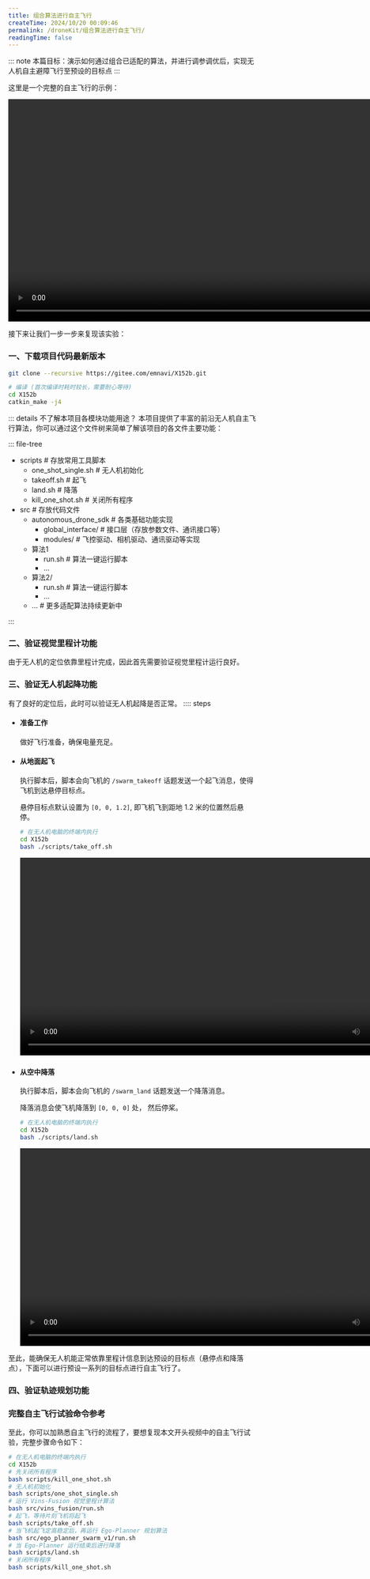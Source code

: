 ```yaml
---
title: 组合算法进行自主飞行
createTime: 2024/10/20 00:09:46
permalink: /droneKit/组合算法进行自主飞行/
readingTime: false
---
```


::: note 本篇目标：演示如何通过组合已适配的算法，并进行调参调优后，实现无人机自主避障飞行至预设的目标点
:::

这里是一个完整的自主飞行的示例：

<div>
<video width="900" controls>
    <source src="https://emnavi-doc-img.oss-cn-beijing.aliyuncs.com/emnavi_video/intro/autonomous_navigation_flight_demo.mp4" type="video/mp4" />
    您的浏览器不支持 video 标签。
</video>
</div>


接下来让我们一步一步来复现该实验：

### 一、下载项目代码最新版本

```bash
git clone --recursive https://gitee.com/emnavi/X152b.git

# 编译 (首次编译时耗时较长，需要耐心等待)
cd X152b
catkin_make -j4
```
::: details 不了解本项目各模块功能用途？
本项目提供了丰富的前沿无人机自主飞行算法，你可以通过这个文件树来简单了解该项目的各文件主要功能：

::: file-tree

- scripts  \# 存放常用工具脚本
  - one_shot_single.sh \# 无人机初始化
  - takeoff.sh \# 起飞
  - land.sh \# 降落
  - kill_one_shot.sh \# 关闭所有程序
- src \# 存放代码文件
  - autonomous_drone_sdk \# 各类基础功能实现
      - global_interface/ \# 接口层（存放参数文件、通讯接口等）
      - modules/ \# 飞控驱动、相机驱动、通讯驱动等实现
  - 算法1
      - run.sh \# 算法一键运行脚本
      - ...
  - 算法2/
      - run.sh \# 算法一键运行脚本
      - ...
  - ... \# 更多适配算法持续更新中

:::

### 二、验证视觉里程计功能
由于无人机的定位依靠里程计完成，因此首先需要验证视觉里程计运行良好。
<LinkCard title="启动 Vins-Fusion 视觉里程计" href="/droneKit/Vins-Fusion视觉里程计/#算法使用" > </LinkCard>

### 三、验证无人机起降功能
有了良好的定位后，此时可以验证无人机起降是否正常。
:::: steps

- #### 准备工作
    做好飞行准备，确保电量充足。
- #### 从地面起飞
    执行脚本后，脚本会向飞机的 `/swarm_takeoff` 话题发送一个起飞消息，使得飞机到达悬停目标点。

    悬停目标点默认设置为 `[0, 0, 1.2]`, 即飞机飞到距地 1.2 米的位置然后悬停。
    ```bash
    # 在无人机电脑的终端内执行
    cd X152b
    bash ./scripts/take_off.sh
    ```
    <div>
    <video width="800" controls>
        <source src="https://emnavi-doc-img.oss-cn-beijing.aliyuncs.com/emnavi_video/intro/takeoff_demo.mp4" type="video/mp4" />
        您的浏览器不支持 video 标签。
    </video>
    </div>

    ###


- #### 从空中降落

    执行脚本后，脚本会向飞机的 `/swarm_land` 话题发送一个降落消息。

    降落消息会使飞机降落到 `[0, 0, 0]` 处， 然后停桨。

    ```bash
    # 在无人机电脑的终端内执行
    cd X152b
    bash ./scripts/land.sh
    ```
    <div>
    <video width="800" controls>
        <source src="https://emnavi-doc-img.oss-cn-beijing.aliyuncs.com/emnavi_video/intro/landing_demo.mp4" type="video/mp4" />
        您的浏览器不支持 video 标签。
    </video>
    </div>

至此，能确保无人机能正常依靠里程计信息到达预设的目标点（悬停点和降落点），下面可以进行预设一系列的目标点进行自主飞行了。

### 四、验证轨迹规划功能
<LinkCard title="启动 Ego-Planner 规划算法" href="/droneKit/Ego-Planner规划算法/#算法使用" > </LinkCard>

<!-- TODO(Derkai): 这里会让人误解要运行两次 one shot  -->

### 完整自主飞行试验命令参考

至此，你可以加熟悉自主飞行的流程了，要想复现本文开头视频中的自主飞行试验，完整步骤命令如下：
```bash
# 在无人机电脑的终端内执行
cd X152b
# 先关闭所有程序
bash scripts/kill_one_shot.sh
# 无人机初始化
bash scripts/one_shot_single.sh
# 运行 Vins-Fusion 视觉里程计算法
bash src/vins_fusion/run.sh
# 起飞，等待片刻飞机将起飞
bash scripts/take_off.sh
# 当飞机起飞定高稳定后，再运行 Ego-Planner 规划算法
bash src/ego_planner_swarm_v1/run.sh
# 当 Ego-Planner 运行结束后进行降落
bash scripts/land.sh
# 关闭所有程序
bash scripts/kill_one_shot.sh
```
